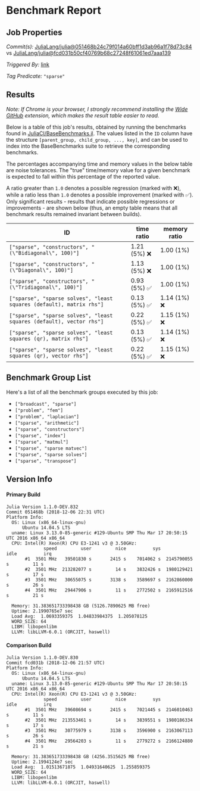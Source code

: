 # Benchmark Report

## Job Properties

*Commit(s):* [JuliaLang/julia@051468b24c79f014a60bff1d3ab96a1f78d73c84](https://github.com/JuliaLang/julia/commit/051468b24c79f014a60bff1d3ab96a1f78d73c84) vs [JuliaLang/julia@fcd031b50cf40769b68c27248f61061ed7aaa139](https://github.com/JuliaLang/julia/commit/fcd031b50cf40769b68c27248f61061ed7aaa139)

*Triggered By:* [link](https://github.com/JuliaLang/julia/pull/30289#issuecomment-445117516)

*Tag Predicate:* `"sparse"`

## Results

*Note: If Chrome is your browser, I strongly recommend installing the [Wide GitHub](https://chrome.google.com/webstore/detail/wide-github/kaalofacklcidaampbokdplbklpeldpj?hl=en)
extension, which makes the result table easier to read.*

Below is a table of this job's results, obtained by running the benchmarks found in
[JuliaCI/BaseBenchmarks.jl](https://github.com/JuliaCI/BaseBenchmarks.jl). The values
listed in the `ID` column have the structure `[parent_group, child_group, ..., key]`,
and can be used to index into the BaseBenchmarks suite to retrieve the corresponding
benchmarks.

The percentages accompanying time and memory values in the below table are noise tolerances. The "true"
time/memory value for a given benchmark is expected to fall within this percentage of the reported value.

A ratio greater than `1.0` denotes a possible regression (marked with :x:), while a ratio less
than `1.0` denotes a possible improvement (marked with :white_check_mark:). Only significant results - results
that indicate possible regressions or improvements - are shown below (thus, an empty table means that all
benchmark results remained invariant between builds).

| ID | time ratio | memory ratio |
|----|------------|--------------|
| `["sparse", "constructors", "(\"Bidiagonal\", 100)"]` | 1.21 (5%) :x: | 1.00 (1%)  |
| `["sparse", "constructors", "(\"Diagonal\", 100)"]` | 1.13 (5%) :x: | 1.00 (1%)  |
| `["sparse", "constructors", "(\"Tridiagonal\", 100)"]` | 0.93 (5%) :white_check_mark: | 1.00 (1%)  |
| `["sparse", "sparse solves", "least squares (default), matrix rhs"]` | 0.13 (5%) :white_check_mark: | 1.14 (1%) :x: |
| `["sparse", "sparse solves", "least squares (default), vector rhs"]` | 0.22 (5%) :white_check_mark: | 1.15 (1%) :x: |
| `["sparse", "sparse solves", "least squares (qr), matrix rhs"]` | 0.13 (5%) :white_check_mark: | 1.14 (1%) :x: |
| `["sparse", "sparse solves", "least squares (qr), vector rhs"]` | 0.22 (5%) :white_check_mark: | 1.15 (1%) :x: |

## Benchmark Group List

Here's a list of all the benchmark groups executed by this job:

- `["broadcast", "sparse"]`
- `["problem", "fem"]`
- `["problem", "laplacian"]`
- `["sparse", "arithmetic"]`
- `["sparse", "constructors"]`
- `["sparse", "index"]`
- `["sparse", "matmul"]`
- `["sparse", "sparse matvec"]`
- `["sparse", "sparse solves"]`
- `["sparse", "transpose"]`

## Version Info

#### Primary Build

```
Julia Version 1.1.0-DEV.832
Commit 051468b (2018-12-06 22:31 UTC)
Platform Info:
  OS: Linux (x86_64-linux-gnu)
      Ubuntu 14.04.5 LTS
  uname: Linux 3.13.0-85-generic #129-Ubuntu SMP Thu Mar 17 20:50:15 UTC 2016 x86_64 x86_64
  CPU: Intel(R) Xeon(R) CPU E3-1241 v3 @ 3.50GHz: 
              speed         user         nice          sys         idle          irq
       #1  3501 MHz   39501830 s       2415 s    7014062 s  2145790055 s         11 s
       #2  3501 MHz  213282077 s         14 s    3832426 s  1980129421 s         17 s
       #3  3501 MHz   30655075 s       3138 s    3589697 s  2162860000 s         26 s
       #4  3501 MHz   29447906 s         11 s    2772502 s  2165912516 s         21 s
       
  Memory: 31.383651733398438 GB (5126.7890625 MB free)
  Uptime: 2.1990765e7 sec
  Load Avg:  1.0693359375  1.04833984375  1.205078125
  WORD_SIZE: 64
  LIBM: libopenlibm
  LLVM: libLLVM-6.0.1 (ORCJIT, haswell)

```

#### Comparison Build

```
Julia Version 1.1.0-DEV.830
Commit fcd031b (2018-12-06 21:57 UTC)
Platform Info:
  OS: Linux (x86_64-linux-gnu)
      Ubuntu 14.04.5 LTS
  uname: Linux 3.13.0-85-generic #129-Ubuntu SMP Thu Mar 17 20:50:15 UTC 2016 x86_64 x86_64
  CPU: Intel(R) Xeon(R) CPU E3-1241 v3 @ 3.50GHz: 
              speed         user         nice          sys         idle          irq
       #1  3501 MHz   39608694 s       2415 s    7021445 s  2146010463 s         11 s
       #2  3501 MHz  213553461 s         14 s    3839551 s  1980186334 s         17 s
       #3  3501 MHz   30775979 s       3138 s    3596900 s  2163067113 s         26 s
       #4  3501 MHz   29564203 s         11 s    2779272 s  2166124880 s         21 s
       
  Memory: 31.383651733398438 GB (4256.3515625 MB free)
  Uptime: 2.1994124e7 sec
  Load Avg:  1.01513671875  1.04931640625  1.255859375
  WORD_SIZE: 64
  LIBM: libopenlibm
  LLVM: libLLVM-6.0.1 (ORCJIT, haswell)

```

